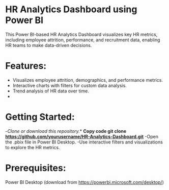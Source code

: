 # HR Analytics Dashboard using Power BI
This Power BI-based HR Analytics Dashboard visualizes key HR metrics, including employee attrition,
performance, and recruitment data, enabling HR teams to make data-driven decisions.

# Features:
- Visualizes employee attrition, demographics, and performance metrics.
- Interactive charts with filters for custom data analysis.
- Trend analysis of HR data over time.
- 
# Getting Started:
-*Clone or download this repository.**
**Copy code
git clone https://github.com/yourusername/HR-Analytics-Dashboard.git**
-Open the .pbix file in Power BI Desktop.
-Use interactive filters and visualizations to explore the HR metrics.

# Prerequisites:
Power BI Desktop (download from https://powerbi.microsoft.com/desktop/)
